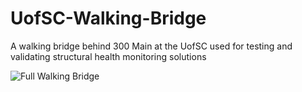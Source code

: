 # UofSC-Walking-Bridge
A walking bridge behind 300 Main at the UofSC used for testing and validating structural health monitoring solutions 

![Full Walking Bridge](https://github.com/ARTS-Laboratory/UofSC-walking-bridge/blob/main/Images/Full_Bridge.JPG)